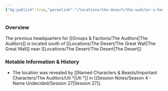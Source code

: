 ```yaml
---
{"dg-publish":true,"permalink":"/locations/the-desert/the-auditor-s-headquarters/","tags":["Location","Unexplored"],"updated":"2024-12-23T18:04:49.420+00:00"}
---
```



### Overview
The previous headquarters for [[Groups & Factions/The Auditors\|The Auditors]] is located south of [[Locations/The Desert/The Great Wall\|The Great Wall]] near [[Locations/The Desert/The Desert\|The Desert]]

### Notable Information & History 
- The location was revealed by [[Named Characters & Beasts/Important Characters/The Auditors/Uti †\|Uti †]] in [[Session Notes/Season 4 - Name Undecided/Session 27\|Session 27]].